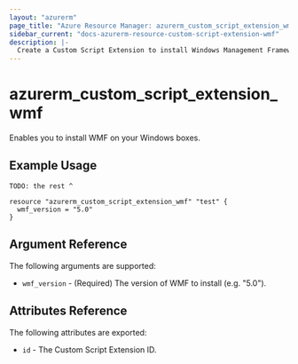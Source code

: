 ```yaml
---
layout: "azurerm"
page_title: "Azure Resource Manager: azurerm_custom_script_extension_wmf"
sidebar_current: "docs-azurerm-resource-custom-script-extension-wmf"
description: |-
  Create a Custom Script Extension to install Windows Management Framework.
---
```


# azurerm\_custom\_script\_extension\_wmf

Enables you to install WMF on your Windows boxes.

## Example Usage

```
TODO: the rest ^

resource "azurerm_custom_script_extension_wmf" "test" {
  wmf_version = "5.0"
}

```
## Argument Reference

The following arguments are supported:

* `wmf_version` - (Required) The version of WMF to install (e.g. "5.0").

## Attributes Reference

The following attributes are exported:

* `id` - The Custom Script Extension ID.
